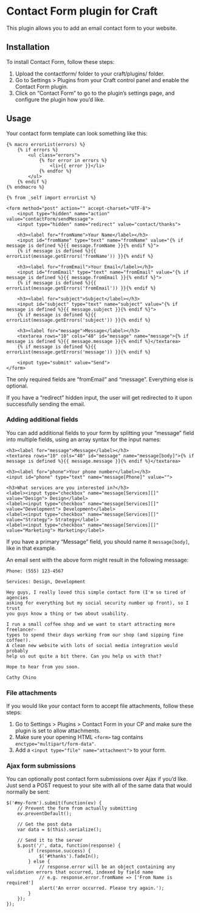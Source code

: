 # Contact Form plugin for Craft

This plugin allows you to add an email contact form to your website.


## Installation

To install Contact Form, follow these steps:

1.  Upload the contactform/ folder to your craft/plugins/ folder.
2.  Go to Settings > Plugins from your Craft control panel and enable the Contact Form plugin.
3.  Click on “Contact Form” to go to the plugin’s settings page, and configure the plugin how you’d like.


## Usage

Your contact form template can look something like this:

    {% macro errorList(errors) %}
        {% if errors %}
            <ul class="errors">
                {% for error in errors %}
                    <li>{{ error }}</li>
                {% endfor %}
            </ul>
        {% endif %}
    {% endmacro %}

    {% from _self import errorList %}

    <form method="post" action="" accept-charset="UTF-8">
        <input type="hidden" name="action" value="contactForm/sendMessage">
        <input type="hidden" name="redirect" value="contact/thanks">

        <h3><label for="fromName">Your Name</label></h3>
        <input id="fromName" type="text" name="fromName" value="{% if message is defined %}{{ message.fromName }}{% endif %}">
        {% if message is defined %}{{ errorList(message.getErrors('fromName')) }}{% endif %}

        <h3><label for="fromEmail">Your Email</label></h3>
        <input id="fromEmail" type="text" name="fromEmail" value="{% if message is defined %}{{ message.fromEmail }}{% endif %}">
        {% if message is defined %}{{ errorList(message.getErrors('fromEmail')) }}{% endif %}

        <h3><label for="subject">Subject</label></h3>
        <input id="subject" type="text" name="subject" value="{% if message is defined %}{{ message.subject }}{% endif %}">
        {% if message is defined %}{{ errorList(message.getErrors('subject')) }}{% endif %}

        <h3><label for="message">Message</label></h3>
        <textarea rows="10" cols="40" id="message" name="message">{% if message is defined %}{{ message.message }}{% endif %}</textarea>
        {% if message is defined %}{{ errorList(message.getErrors('message')) }}{% endif %}

        <input type="submit" value="Send">
    </form>

The only required fields are “fromEmail” and “message”. Everything else is optional.

If you have a “redirect” hidden input, the user will get redirected to it upon successfully sending the email.


### Adding additional fields

You can add additional fields to your form by splitting your “message” field into multiple fields, using an array syntax for the input names:

    <h3><label for="message">Message</label></h3>
    <textarea rows="10" cols="40" id="message" name="message[body]">{% if message is defined %}{{ message.message }}{% endif %}</textarea>

    <h3><label for="phone">Your phone number</label></h3>
    <input id="phone" type="text" name="message[Phone]" value="">

    <h3>What services are you interested in?</h3>
    <label><input type="checkbox" name="message[Services][]" value="Design"> Design</label>
    <label><input type="checkbox" name="message[Services][]" value="Development"> Development</label>
    <label><input type="checkbox" name="message[Services][]" value="Strategy"> Strategy</label>
    <label><input type="checkbox" name="message[Services][]" value="Marketing"> Marketing</label>

If you have a primary “Message” field, you should name it ``message[body]``, like in that example.

An email sent with the above form might result in the following message:

    Phone: (555) 123-4567

    Services: Design, Development

    Hey guys, I really loved this simple contact form (I'm so tired of agencies
    asking for everything but my social security number up front), so I trust
    you guys know a thing or two about usability.

    I run a small coffee shop and we want to start attracting more freelancer-
    types to spend their days working from our shop (and sipping fine coffee!).
    A clean new website with lots of social media integration would probably
    help us out quite a bit there. Can you help us with that?

    Hope to hear from you soon.

    Cathy Chino


### File attachments

If you would like your contact form to accept file attachments, follow these steps:

1. Go to Settings > Plugins > Contact Form in your CP and make sure the plugin is set to allow attachments.
2. Make sure your opening HTML `<form>` tag contains `enctype="multipart/form-data"`.
3. Add a `<input type="file" name="attachment">` to your form.


### Ajax form submissions

You can optionally post contact form submissions over Ajax if you’d like. Just send a POST request to your site with all of the same data that would normally be sent:

    $('#my-form').submit(function(ev) {
        // Prevent the form from actually submitting
        ev.preventDefault();

        // Get the post data
        var data = $(this).serialize();

        // Send it to the server
        $.post('/', data, function(response) {
            if (response.success) {
                $('#thanks').fadeIn();
            } else {
                // response.error will be an object containing any validation errors that occurred, indexed by field name
                // e.g. response.error.fromName => ['From Name is required']
                alert('An error occurred. Please try again.');
            }
        });
    });
